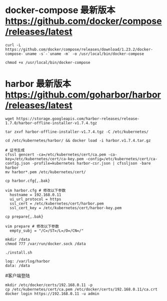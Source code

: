 # docker-compose  最新版本  https://github.com/docker/compose/releases/latest

    curl -L https://github.com/docker/compose/releases/download/1.23.2/docker-compose-`uname -s`-`uname -m` -o /usr/local/bin/docker-compose

    chmod +x /usr/local/bin/docker-compose

# harbor 最新版本  https://github.com/goharbor/harbor/releases/latest
    
    wget https://storage.googleapis.com/harbor-releases/release-1.7.0/harbor-offline-installer-v1.7.4.tgz

    tar zxvf harbor-offline-installer-v1.7.4.tgz -C /etc/kubernetes/

    cd /etc/kubernetes/harbor/ && docker load -i harbor.v1.7.4.tar.gz

    # 证书生成
    cfssl gencert -ca=/etc/kubernetes/cert/ca.pem -ca-key=/etc/kubernetes/cert/ca-key.pem -config=/etc/kubernetes/cert/ca-config.json -profile=kubernetes harbor-csr.json | cfssljson -bare harbor
    mv harbor*.pem /etc/kubernetes/cert/

    cp harbor.cfg{,.bak}

    vim harbor.cfg # 修改以下参数
      hostname = 192.168.0.11 
      ui_url_protocol = https
      ssl_cert = /etc/kubernetes/cert/harbor.pem
      ssl_cert_key = /etc/kubernetes/cert/harbor-key.pem

    cp prepare{,.bak}
    
    vim prepare # 修改以下参数
      empty_subj = "/C=/ST=/L=/O=/CN=/"

    mkdir /data
    chmod 777 /var/run/docker.sock /data

    ./install.sh

    log: /var/log/harbor
    data: /data

  #客户端登陆

    mkdir /etc/docker/certs/192.168.0.11 -p
    cp /etc/kubernetes/cert/ca.pem /etc/docker/certs/192.168.0.11/ca.crt
    docker login https://192.168.0.11 -u admin
